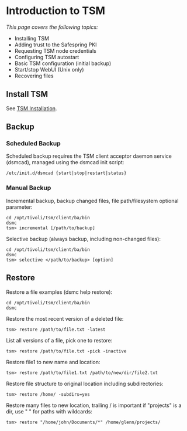 # Introduction to TSM

_This page covers the following topics:_

* Installing TSM
* Adding trust to the Safespring PKI
* Requesting TSM node credentials
* Configuring TSM autostart
* Basic TSM configuration (initial backup)
* Start/stop WebUI (Unix only)
* Recovering files


## Install TSM

See [TSM Installation](/backup/install/overview.md).


## Backup

### Scheduled Backup

Scheduled backup requires the TSM client acceptor daemon service (dsmcad),
managed using the dsmcad init script:

```shell
/etc/init.d/dsmcad {start|stop|restart|status}
```

### Manual Backup

Incremental backup, backup changed files, file path/filesystem optional
parameter:

```shell
cd /opt/tivoli/tsm/client/ba/bin
dsmc
tsm> incremental [/path/to/backup]
```

Selective backup (always backup, including non-changed files):

```shell
cd /opt/tivoli/tsm/client/ba/bin
dsmc 
tsm> selective </path/to/backup> [option]
```

## Restore

Restore a file examples (dsmc help restore):

```shell
cd /opt/tivoli/tsm/client/ba/bin
dsmc
```

Restore the most recent version of a deleted file:

```shell
tsm> restore /path/to/file.txt -latest 
```
    
List all versions of a file, pick one to restore:

```shell
tsm> restore /path/to/file.txt -pick -inactive 
```

Restore file1 to new name and location:

```shell
tsm> restore /path/to/file1.txt /path/to/new/dir/file2.txt 
```
   
Restore file structure to original location including subdirectories:

```shell
tsm> restore /home/ -subdirs=yes  
```

Restore many files to new location, trailing / is important if "projects" is a dir, use " " for paths with wildcards:

```shell
tsm> restore "/home/john/Documents/*" /home/glenn/projects/ 
```

